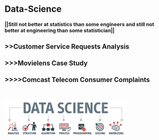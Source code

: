 # Data-Science
### ||Still not better at statistics than some engineers and still not better at engineering than some statistician||

## >>Customer Service Requests Analysis
## >>>Movielens Case Study
## >>>>Comcast Telecom Consumer Complaints 

<br><br>
<img src="images/image1.png" width = 400 />
<br><br><br>
